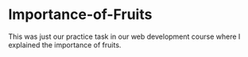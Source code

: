 # Importance-of-Fruits
This was just our practice task in our web development course where I explained the importance of fruits.
